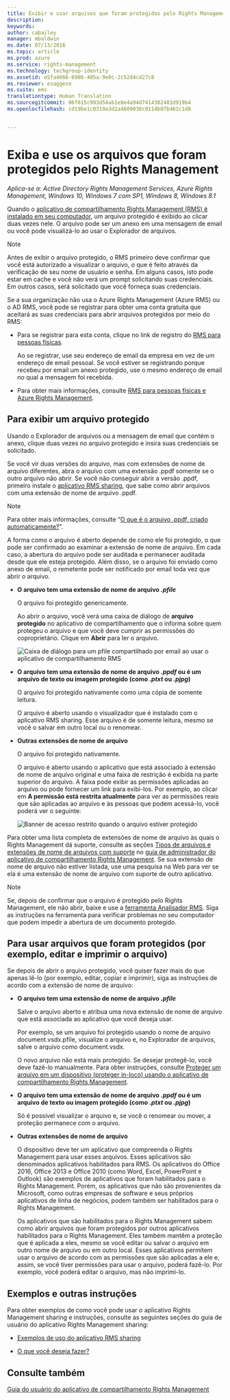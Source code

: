 ```yaml
---
title: Exibir e usar arquivos que foram protegidos pelo Rights Management | Azure RMS
description: 
keywords: 
author: cabailey
manager: mbaldwin
ms.date: 07/13/2016
ms.topic: article
ms.prod: azure
ms.service: rights-management
ms.technology: techgroup-identity
ms.assetid: e5fa4666-6906-405a-9e0c-2c52d4cd27c8
ms.reviewer: esaggese
ms.suite: ems
translationtype: Human Translation
ms.sourcegitcommit: 06f615c993d54ab1e8e4a94d7414302481d919b4
ms.openlocfilehash: cd19be1c0319a3d2a4609030c0114b07b461c1d8


---
```


# Exiba e use os arquivos que foram protegidos pelo Rights Management

*Aplica-se a: Active Directory Rights Management Services, Azure Rights Management, Windows 10, Windows 7 com SP1, Windows 8, Windows 8.1*

Quando o [aplicativo de compartilhamento Rights Management (RMS) é instalado em seu computador](install-sharing-app.md), um arquivo protegido é exibido ao clicar duas vezes nele. O arquivo pode ser um anexo em uma mensagem de email ou você pode visualizá-lo ao usar o Explorador de arquivos.

> [!NOTE]
> Antes de exibir o arquivo protegido, o RMS primeiro deve confirmar que você está autorizado a visualizar o arquivo, o que é feito através da verificação de seu nome de usuário e senha. Em alguns casos, isto pode estar em cache e você não verá um prompt solicitando suas credenciais. Em outros casos, será solicitado que você forneça suas credenciais.
>
> Se a sua organização não usa o Azure Rights Management (Azure RMS) ou o AD RMS, você pode se registrar para obter uma conta gratuita que aceitará as suas credenciais para abrir arquivos protegidos por meio do RMS:
>
> -   Para se registrar para esta conta, clique no link de registro do [RMS para pessoas físicas](http://go.microsoft.com/fwlink/?LinkId=309469).
>
>     Ao se registrar, use seu endereço de email da empresa em vez de um endereço de email pessoal. Se você estiver se registrando porque recebeu por email um anexo protegido, use o mesmo endereço de email no qual a mensagem foi recebida.
> -   Para obter mais informações, consulte [RMS para pessoas físicas e Azure Rights Management](../understand-explore/rms-for-individuals.md).

## Para exibir um arquivo protegido
Usando o Explorador de arquivos ou a mensagem de email que contém o anexo, clique duas vezes no arquivo protegido e insira suas credenciais se solicitado.

Se você vir duas versões do arquivo, mas com extensões de nome de arquivo diferentes, abra o arquivo com uma extensão .ppdf somente se o outro arquivo não abrir. Se você não conseguir abrir a versão .ppdf, primeiro instale o [aplicativo RMS sharing](install-sharing-app.md), que sabe como abrir arquivos com uma extensão de nome de arquivo .ppdf.

> [!NOTE]
> Para obter mais informações, consulte “[O que é o arquivo .ppdf, criado automaticamente?](sharing-app-dialog-box.md#what-s-the-ppdf-file-that-s-automatically-created)”.

A forma como o arquivo é aberto depende de como ele foi protegido, o que pode ser confirmado ao examinar a extensão de nome de arquivo. Em cada caso, a abertura do arquivo pode ser auditada e permanecer auditada desde que ele esteja protegido. Além disso, se o arquivo foi enviado como anexo de email, o remetente pode ser notificado por email toda vez que abrir o arquivo.

- **O arquivo tem uma extensão de nome de arquivo *.pfile***

    O arquivo foi protegido genericamente.

    Ao abrir o arquivo, você verá uma caixa de diálogo de **arquivo protegido** no aplicativo de compartilhamento que o informa sobre quem protegeu o arquivo e que você deve cumprir as permissões do coproprietário. Clique em **Abrir** para ler o arquivo.

    ![Caixa de diálogo para um pfile compartilhado por email ao usar o aplicativo de compartilhamento RMS](../media/ADRMS_MSRMSApp_PfilePermission.png)

- **O arquivo tem uma extensão de nome de arquivo *.ppdf* ou é um arquivo de texto ou imagem protegido (como *.ptxt* ou *.pjpg*)**

    O arquivo foi protegido nativamente como uma cópia de somente leitura.

    O arquivo é aberto usando o visualizador que é instalado com o aplicativo RMS sharing. Esse arquivo é de somente leitura, mesmo se você o salvar em outro local ou o renomear.

- **Outras extensões de nome de arquivo**

    O arquivo foi protegido nativamente.

    O arquivo é aberto usando o aplicativo que está associado à extensão de nome de arquivo original e uma faixa de restrição é exibida na parte superior do arquivo. A faixa pode exibir as permissões aplicadas ao arquivo ou pode fornecer um link para exibi-los. Por exemplo, ao clicar em **A permissão está restrita atualmente** para ver as permissões reais que são aplicadas ao arquivo e às pessoas que podem acessá-lo, você poderá ver o seguinte:

    ![Banner de acesso restrito quando o arquivo estiver protegido](../media/ADRMS_MSRMSApp_RestrictedAccess.png)



Para obter uma lista completa de extensões de nome de arquivo às quais o Rights Management dá suporte, consulte as seções [Tipos de arquivos e extensões de nome de arquivos com suporte](sharing-app-admin-guide-technical.md#supported-file-types-and-file-name-extensions) no [guia de administrador do aplicativo de compartilhamento Rights Management](sharing-app-admin-guide.md). Se sua extensão de nome de arquivo não estiver listada, use uma pesquisa na Web para ver se ela é uma extensão de nome de arquivo com suporte de outro aplicativo.

> [!NOTE]
> Se, depois de confirmar que o arquivo é protegido pelo Rights Management, ele não abrir, baixe e use a [ferramenta Analisador RMS](https://www.microsoft.com/en-us/download/details.aspx?id=46437). Siga as instruções na ferramenta para verificar problemas no seu computador que podem impedir a abertura de um documento protegido.

## Para usar arquivos que foram protegidos (por exemplo, editar e imprimir o arquivo)
Se depois de abrir o arquivo protegido, você quiser fazer mais do que apenas lê-lo (por exemplo, editar, copiar e imprimir), siga as instruções de acordo com a extensão de nome de arquivo:

- **O arquivo tem uma extensão de nome de arquivo *.pfile***

    Salve o arquivo aberto e atribua uma nova extensão de nome de arquivo que está associada ao aplicativo que você deseja usar.

    Por exemplo, se um arquivo foi protegido usando o nome de arquivo document.vsdx.pfile, visualize o arquivo e, no Explorador de arquivos, salve o arquivo como document.vsdx.

    O novo arquivo não está mais protegido. Se desejar protegê-lo, você deve fazê-lo manualmente. Para obter instruções, consulte [Proteger um arquivo em um dispositivo (proteger in-loco) usando o aplicativo de compartilhamento Rights Management](sharing-app-protect-in-place.md).

- **O arquivo tem uma extensão de nome de arquivo *.ppdf* ou é um arquivo de texto ou imagem protegido (como *.ptxt* ou *.pjpg*)**

    Só é possível visualizar o arquivo e, se você o renomear ou mover, a proteção permanece com o arquivo.

- **Outras extensões de nome de arquivo**

    O dispositivo deve ter um aplicativo que compreenda o Rights Management para usar esses arquivos. Esses aplicativos são denominados aplicativos habilitados para RMS. Os aplicativos do Office 2016, Office 2013 e Office 2010 (como Word, Excel, PowerPoint e Outlook) são exemplos de aplicativos que foram habilitados para o Rights Management. Porém, os aplicativos que não são provenientes da Microsoft, como outras empresas de software e seus próprios aplicativos de linha de negócios, podem também ser habilitados para o Rights Management.

    Os aplicativos que são habilitados para o Rights Management sabem como abrir arquivos que foram protegidos por outros aplicativos habilitados para o Rights Management. Eles também mantêm a proteção que é aplicada a eles, mesmo se você editar ou salvar o arquivo em outro nome de arquivo ou em outro local. Esses aplicativos permitem usar o arquivo de acordo com as permissões que são aplicadas a ele e, assim, se você tiver permissões para usar o arquivo, poderá fazê-lo. Por exemplo, você poderá editar o arquivo, mas não imprimi-lo.


## Exemplos e outras instruções
Para obter exemplos de como você pode usar o aplicativo Rights Management sharing e instruções, consulte as seguintes seções do guia de usuário do aplicativo Rights Management sharing:

-   [Exemplos de uso do aplicativo RMS sharing](sharing-app-user-guide.md#examples-for-using-the-rms-sharing-application)

-   [O que você deseja fazer?](sharing-app-user-guide.md#what-do-you-want-to-do)

## Consulte também
[Guia do usuário do aplicativo de compartilhamento Rights Management](sharing-app-user-guide.md)



<!--HONumber=Jul16_HO3-->


